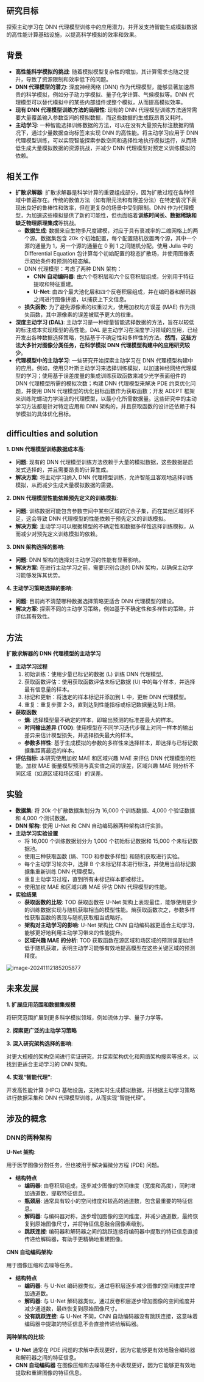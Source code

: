 ## **研究目标**

探索主动学习在 DNN 代理模型训练中的应用潜力，并开发支持智能生成模拟数据的高性能计算基础设施，以提高科学模拟的效率和效果。

## 背景

- **高性能科学模拟的挑战**: 随着模拟模型复杂性的增加，其计算需求也随之提升，导致了资源限制和效率低下的问题。
- **DNN 代理模型的潜力**: 深度神经网络 (DNN) 作为代理模型，能够显著加速昂贵的科学模拟，例如分子动力学模拟、量子化学计算、气候模拟等。DNN 代理模型可以替代模拟中的某些内部组件或整个模拟，从而提高模拟效率。
- **现有 DNN 代理模型训练方法的局限性**: 现有的 DNN 代理模型训练方法通常需要大量覆盖输入参数空间的模拟数据，而这些数据的生成既昂贵又耗时。
- **主动学习**: 一种智能选择训练数据的方法，可以在没有大量预先标注数据的情况下，通过少量数据查询标签来实现 DNN 的高性能。将主动学习应用于 DNN 代理模型训练，可以实现智能探索参数空间和选择性地执行模拟运行，从而降低生成大量模拟数据的资源挑战，并减少 DNN 代理模型对预定义训练模拟的依赖。



## 相关工作

- **扩散求解器**: 扩散求解器是科学计算的重要组成部分，因为扩散过程在各种领域中普遍存在。传统的数值方法（如有限元法和有限差分法）在特定情况下表现出良好的鲁棒性和效率，但在更复杂的场景中受到限制。DNN 作为代理模型，为加速这些模拟提供了新的可能性，但也面临着**训练时间长、数据稀缺和缺乏物理原理集成**等挑战。
  - **数据生成**: 数据来自生物多尺度建模，对应于具有衰减率的二维网格上的两个源。数据集包含 20k 个初始配置，每个配置随机放置两个源，其中一个源的通量为 1，另一个源的通量在 0 到 1 之间随机分配。使用 Julia 中的 Differential Equation 包计算每个初始配置的稳态扩散场，并使用图像表示初始条件和预测的稳态解。
  - DNN 代理模型：考虑了两种 DNN 架构：
    - **CNN 自动编码器**: 由六个卷积层和六个反卷积层组成，分别用于特征提取和特征重建。
    - **U-Net**: 由四个最大池化层和四个反卷积层组成，并在编码器和解码器之间进行图像拼接，以捕获上下文信息。
  - **损失函数**: 为了避免源像素的权重过大，使用加权均方误差 (MAE) 作为损失函数，其中源像素的误差被赋予更大的权重。
- **深度主动学习 (DAL)**: 主动学习是一种增量智能选择数据的方法，旨在以较低的标注成本实现模型的高性能。DAL 是主动学习在深度学习领域的应用，已经开发出各种数据选择策略，包括基于不确定性和多样性的方法。**然而，这些方法大多针对图像分类任务，在科学模拟 DNN 代理模型构建中的应用研究较少**。
- **代理模型中的主动学习**: 一些研究开始探索主动学习在 DNN 代理模型构建中的应用。例如，使用贝叶斯主动学习来选择训练模拟，以加速神经网络代理模型的学习；使用基于误差度量的集成训练获取函数来减少光学表面组件的 DNN 代理模型所需的模拟次数；构建 DNN 代理模型来解决 PDE 约束优化问题，并使用 DNN 代理模型的优化目标函数作为获取函数；开发 ADEPT 框架来训练陀螺动力学湍流的代理模型，以最小化所需数据量。这些研究中的主动学习方法都是针对特定应用和 DNN 架构的，并且获取函数的设计还依赖于科学模拟的具体优化目标。

## difficulties and solution

**1. DNN 代理模型训练数据成本高**:

- **问题**: 现有的 DNN 代理模型训练方法依赖于大量的模拟数据，这些数据是启发式选择的，并且需要昂贵的计算生成。
- **解决方案**: 将主动学习纳入 DNN 代理模型训练，允许智能且客观地选择训练模拟，从而减少生成大量模拟数据的需要。

**2. DNN 代理模型性能依赖预先定义的训练模拟**:

- **问题**: 训练数据可能包含参数空间中某些区域的冗余子集，而在其他区域则不足，这会导致 DNN 代理模型的性能依赖于预先定义的训练模拟。
- **解决方案**: 主动学习可以根据模型的不确定性和数据多样性选择训练模拟，从而减少对预先定义训练模拟的依赖。

**3. DNN 架构选择的影响**:

- **问题**: DNN 架构的选择对主动学习的性能有显著影响。
- **解决方案**: 在进行主动学习之前，需要识别合适的 DNN 架构，以确保主动学习能够发挥其优势。

**4. 主动学习策略选择的影响**:

- **问题**: 目前尚不清楚哪种数据选择策略更适合 DNN 代理模型的建设。
- **解决方案**: 探索不同的主动学习策略，例如基于不确定性和多样性的策略，并评估其有效性。

## **方法**

**扩散求解器的 DNN 代理模型的主动学习**

- **主动学习过程**
  1. 初始训练：使用少量已标记的数据 (L) 训练 DNN 代理模型。
  2. 获取函数评估：使用获取函数评估未标记数据 (U) 中的每个样本，并选择最有信息量的样本。
  3. 标记和更新：将选定的样本标记并添加到 L 中，更新 DNN 代理模型。
  4. 重复：重复步骤 2-3，直到达到性能指标或标记数据量达到上限。
- **获取函数**
  - **熵**: 选择模型最不确定的样本，即输出预测的标准差最大的样本。
  - **时间输出差异 (TOD)**: 使用模型在不同学习迭代步骤上对同一样本的输出差异来估计模型损失，并选择损失最大的样本。
  - **参数多样性**: 基于生成模拟的参数的多样性来选择样本，即选择与已标记数据集距离最远的样本。
- **评估指标**: 本研究使用加权 MAE 和区域兴趣 MAE 来评估 DNN 代理模型的性能。加权 MAE 衡量模型预测与真实值之间的误差，区域兴趣 MAE 则分析不同区域（如源区域和场区域）的误差。

## **实验**

- **数据集**: 将 20k 个扩散数据集划分为 16,000 个训练数据、4,000 个验证数据和 4,000 个测试数据。
- **DNN 架构**: 使用 U-Net 和 CNN 自动编码器两种架构进行实验。
- **主动学习实验设置**
  - 将 16,000 个训练数据划分为 1,000 个初始标记数据和 15,000 个未标记数据池。
  - 使用三种获取函数 (熵、TOD 和参数多样性) 和随机获取进行实验。
  - 每个主动学习轮次中，选择 B 个未标记样本进行标注，并使用当前标记数据集重新训练 DNN 代理模型。
  - 重复主动学习过程，直到所有未标记样本都被标注。
  - 使用加权 MAE 和区域兴趣 MAE 评估 DNN 代理模型的性能。
- **实验结果**
  - **获取函数的比较**: TOD 获取函数在 U-Net 架构上表现最佳，能够使用更少的训练数据实现与随机获取相当的模型性能。熵获取函数次之，参数多样性获取函数的表现与随机获取相当或略好。
  - **架构对主动学习的影响**: U-Net 架构比 CNN 自动编码器更适合主动学习，能够更好地利用主动学习带来的性能提升。
  - **区域兴趣 MAE 的分析**: TOD 获取函数在源区域和场区域的预测误差始终低于随机获取，表明主动学习能够有效地提高模型在这些关键区域的预测精度。

![image-20241112185205877](C:\Users\86138\AppData\Roaming\Typora\typora-user-images\image-20241112185205877.png)

## 未来发展

**1. 扩展应用范围和数据集规模**

将研究范围扩展到更多科学模拟领域，例如流体力学、量子力学等。

**2. 探索更广泛的主动学习策略**

**3. 深入研究架构选择的影响**:

对更大规模的架构空间进行实证研究，并探索架构优化和网络架构搜索等技术，以找到更适合主动学习的 DNN 架构。

**4. 实现“智能代理”**:

开发高性能计算 (HPC) 基础设施，支持实时生成模拟数据，并根据主动学习策略进行数据采集和 DNN 代理模型训练，从而实现“智能代理”。

## 涉及的概念

### DNN的两种架构

**U-Net 架构**:

用于医学图像分割任务，但也被用于解决偏微分方程 (PDE) 问题。
- **结构特点**
  - **编码器**: 由卷积层组成，逐步减少图像的空间维度（宽度和高度），同时增加通道数，提取特征信息。
  - **瓶颈层**: 通常具有较小的空间维度和较高的通道数，包含最重要的特征信息。
  - **解码器**: 与编码器对称，逐步增加图像的空间维度，并减少通道数，最终恢复到原始图像尺寸，并将特征信息融合回像素级别。
  - **跳跃连接**: 编码器和解码器之间的跳跃连接将编码器中提取的特征信息直接传递给解码器，有助于更精确地重建图像。

**CNN 自动编码架构**:

用于图像压缩和去噪等任务。
- **结构特点**
  - **编码器**: 与 U-Net 编码器类似，通过卷积层逐步减少图像的空间维度并增加通道数。
  - **解码器**: 与 U-Net 解码器类似，通过反卷积层逐步增加图像的空间维度并减少通道数，最终恢复到原始图像尺寸。
  - **没有跳跃连接**: 与 U-Net 不同，CNN 自动编码器没有跳跃连接，这意味着编码器中提取的特征信息不会直接传递给解码器。

**两种架构的比较**:

- **U-Net** 通常在 PDE 问题的求解中表现更好，因为它能够更有效地融合编码器和解码器之间的特征信息。
- **CNN 自动编码器** 在图像压缩和去噪等任务中表现更好，因为它能够更有效地提取和重建图像的特征信息。
